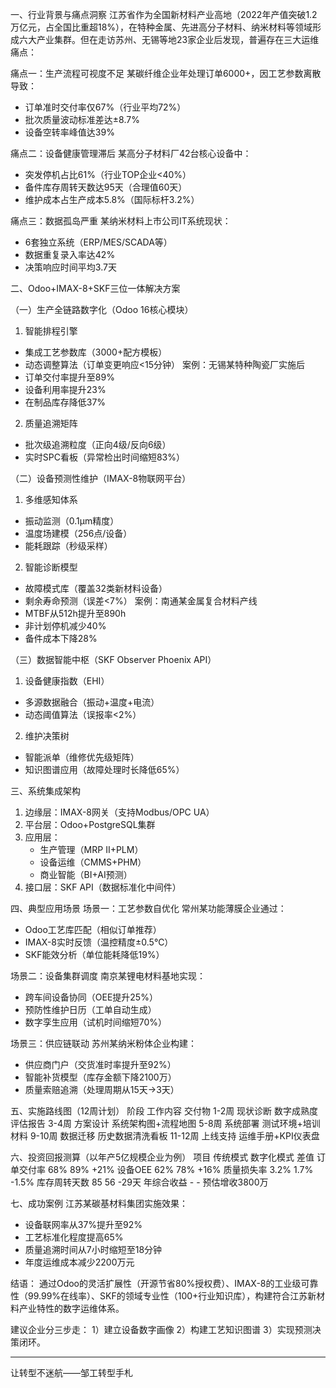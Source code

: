 一、行业背景与痛点洞察
江苏省作为全国新材料产业高地（2022年产值突破1.2万亿元，占全国比重超18%），在特种金属、先进高分子材料、纳米材料等领域形成六大产业集群。但在走访苏州、无锡等地23家企业后发现，普遍存在三大运维痛点：

痛点一：生产流程可视度不足
某碳纤维企业年处理订单6000+，因工艺参数离散导致：
- 订单准时交付率仅67%（行业平均72%）
- 批次质量波动标准差达±8.7%
- 设备空转率峰值达39%

痛点二：设备健康管理滞后
某高分子材料厂42台核心设备中：
- 突发停机占比61%（行业TOP企业<40%）
- 备件库存周转天数达95天（合理值60天）
- 维护成本占生产成本5.8%（国际标杆3.2%）

痛点三：数据孤岛严重
某纳米材料上市公司IT系统现状：
- 6套独立系统（ERP/MES/SCADA等）
- 数据重复录入率达42%
- 决策响应时间平均3.7天

二、Odoo+IMAX-8+SKF三位一体解决方案

（一）生产全链路数字化（Odoo 16核心模块）
1. 智能排程引擎
- 集成工艺参数库（3000+配方模板）
- 动态调整算法（订单变更响应<15分钟）
案例：无锡某特种陶瓷厂实施后
- 订单交付率提升至89%
- 设备利用率提升23%
- 在制品库存降低37%

2. 质量追溯矩阵
- 批次级追溯粒度（正向4级/反向6级）
- 实时SPC看板（异常检出时间缩短83%）

（二）设备预测性维护（IMAX-8物联网平台）
1. 多维感知体系
- 振动监测（0.1μm精度）
- 温度场建模（256点/设备）
- 能耗跟踪（秒级采样）

2. 智能诊断模型
- 故障模式库（覆盖32类新材料设备）
- 剩余寿命预测（误差<7%）
案例：南通某金属复合材料产线
- MTBF从512h提升至890h
- 非计划停机减少40%
- 备件成本下降28%

（三）数据智能中枢（SKF Observer Phoenix API）
1. 设备健康指数（EHI）
- 多源数据融合（振动+温度+电流）
- 动态阈值算法（误报率<2%）

2. 维护决策树
- 智能派单（维修优先级矩阵）
- 知识图谱应用（故障处理时长降低65%）

三、系统集成架构
1. 边缘层：IMAX-8网关（支持Modbus/OPC UA）
2. 平台层：Odoo+PostgreSQL集群
3. 应用层：
   - 生产管理（MRP II+PLM）
   - 设备运维（CMMS+PHM）
   - 商业智能（BI+AI预测）
4. 接口层：SKF API（数据标准化中间件）

四、典型应用场景
场景一：工艺参数自优化
常州某功能薄膜企业通过：
- Odoo工艺库匹配（相似订单推荐）
- IMAX-8实时反馈（温控精度±0.5℃）
- SKF能效分析（单位能耗降低19%）

场景二：设备集群调度
南京某锂电材料基地实现：
- 跨车间设备协同（OEE提升25%）
- 预防性维护日历（工单自动生成）
- 数字孪生应用（试机时间缩短70%）

场景三：供应链联动
苏州某纳米粉体企业构建：
- 供应商门户（交货准时率提升至92%）
- 智能补货模型（库存金额下降2100万）
- 质量索赔追溯（处理周期从15天→3天）

五、实施路线图（12周计划）
阶段	工作内容	交付物
1-2周	现状诊断	数字成熟度评估报告
3-4周	方案设计	系统架构图+流程地图
5-8周	系统部署	测试环境+培训材料
9-10周	数据迁移	历史数据清洗看板
11-12周	上线支持	运维手册+KPI仪表盘

六、投资回报测算（以年产5亿规模企业为例）
项目	传统模式	数字化模式	差值
订单交付率	68%	89%	+21%
设备OEE	62%	78%	+16%
质量损失率	3.2%	1.7%	-1.5%
库存周转天数	85	56	-29天
年综合收益	-	-	预估增收3800万

七、成功案例
江苏某碳基材料集团实施效果：
- 设备联网率从37%提升至92%
- 工艺标准化程度提高65%
- 质量追溯时间从7小时缩短至18分钟
- 年度运维成本减少2200万元

结语：
通过Odoo的灵活扩展性（开源节省80%授权费）、IMAX-8的工业级可靠性（99.99%在线率）、SKF的领域专业性（100+行业知识库），构建符合江苏新材料产业特性的数字运维体系。

建议企业分三步走：
1）建立设备数字画像 
2）构建工艺知识图谱 
3）实现预测决策闭环。

---
让转型不迷航——邹工转型手札